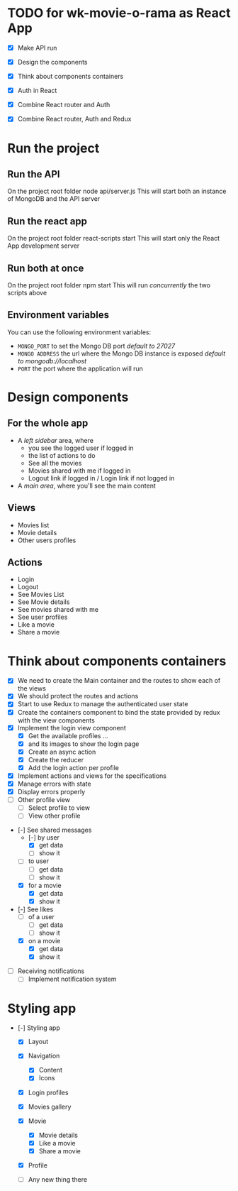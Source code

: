 # TODO for wk-movie-o-rama as React App

+ [X] Make API run
+ [X] Design the components
+ [X] Think about components containers
+ [X] Auth in React
+ [X] Combine React router and Auth
+ [X] Combine React router, Auth and Redux


# Run the project
## Run the API
On the project root folder
    node api/server.js
This will start both an instance of MongoDB and the API server
## Run the react app
On the project root folder 
    react-scripts start
This will start only the React App development server
## Run both at once
On the project root folder
    npm start
This will run _concurrently_ the two scripts above
## Environment variables
You can use the following environment variables:
* `MONGO_PORT` to set the Mongo DB port *default to 27027*
* `MONGO ADDRESS` the url where the Mongo DB instance is exposed *default to mongodb://localhost*
* `PORT` the port where the application will run
  
# Design components
## For the whole app
 - A *left sidebar* area, where
    - you see the logged user if logged in
    - the list of actions to do
    - See all the movies
    - Movies shared with me if logged in
    - Logout link if logged in / Login link if not logged in
 - A *main area*, where you'll see the main content
 
## Views
- Movies list
- Movie details
- Other users profiles
## Actions
- Login
- Logout
- See Movies List
- See Movie details
- See movies shared with me
- See user profiles
- Like a movie
- Share a movie

# Think about components containers
- [X] We need to create the Main container and the routes to show each of the views
- [X] We should protect the routes and actions
- [X] Start to use Redux to manage the authenticated user state
- [X] Create the containers component to bind the state provided by redux with the view components 
- [X] Implement the login view component
	- [X] Get the available profiles ...
	- [X] and its images to show the login page
	- [X] Create an async action
	- [X] Create the reducer
	- [X] Add the login action per profile

- [X] Implement actions and views for the specifications
- [X] Manage errors with state
- [X] Display errors properly
- [ ] Other profile view
	- [ ] Select profile to view
	- [ ] View other profile
- [-] See shared messages 
	- [-] by user
	    - [X] get data
    	- [ ] show it
	- [ ] to user
		- [ ] get data
		- [ ] show it
	- [X] for a movie
		- [X] get data
		- [X] show it
- [-] See likes 
	- [ ] of a user
        - [ ] get data
    	- [ ] show it
	- [X] on a movie
        - [X] get data
    	- [X] show it

- [ ] Receiving notifications
	- [ ] Implement notification system

# Styling app
- [-] Styling app
	- [X] Layout
	- [X] Navigation
		- [X] Content
		- [X] Icons
	- [X] Login profiles
	- [X] Movies gallery
	- [X] Movie
		- [X] Movie details
		- [X] Like a movie
		- [X] Share a movie
	- [X] Profile
	- [ ] Any new thing there 


